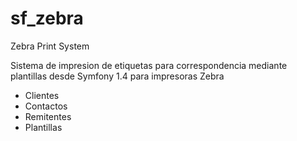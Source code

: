 # sf_zebra
Zebra Print System

Sistema de impresion de etiquetas para correspondencia mediante plantillas desde Symfony 1.4 para impresoras Zebra

 - Clientes
 - Contactos
 - Remitentes
 - Plantillas
